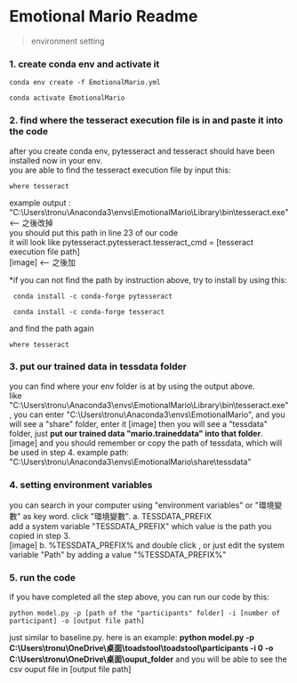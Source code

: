 # Emotional Mario Readme

> environment setting

### 1. create conda env and activate it
```
conda env create -f EmotionalMario.yml
```
```
conda activate EmotionalMario
```

### 2. find where the tesseract execution file is in and paste it into the code
after you create conda env, pytesseract and tesseract should have been installed now in your env.  
you are able to find the tesseract execution file by input this: 
```
where tesseract
```
example output : "C:\Users\tronu\Anaconda3\envs\EmotionalMario\Library\bin\tesseract.exe" <-- 之後改掉  
you should put this path in line 23 of our code  
it will look like 
pytesseract.pytesseract.tesseract_cmd = [tesseract execution file path]  
[image] <-- 之後加

*if you can not find the path by instruction above, try to install by using this:
```
 conda install -c conda-forge pytesseract
```
```
 conda install -c conda-forge tesseract
```
and find the path again
```
where tesseract
```

### 3. put our trained data in tessdata folder
you can find where your env folder is at by using the output above.  
like "C:\Users\tronu\Anaconda3\envs\EmotionalMario\Library\bin\tesseract.exe", you can enter "C:\Users\tronu\Anaconda3\envs\EmotionalMario",
and you will see a "share" folder, enter it
[image]
then you will see a "tessdata" folder, just **put our trained data "mario.traineddata" into that folder**.
[image]
and you should remember or copy the path of tessdata, which will be used in step 4.
example path: "C:\Users\tronu\Anaconda3\envs\EmotionalMario\share\tessdata"

### 4. setting environment variables
you can search in your computer using "environment variables" or "環境變數" as key word.
click "環境變數".
a. TESSDATA_PREFIX  
    add a system variable "TESSDATA_PREFIX" which value is the path you copied in step 3.  
    [image]
b. %TESSDATA_PREFIX%
    and double click , or just edit the system variable "Path" by adding a value "%TESSDATA_PREFIX%"

### 5. run the code
if you have completed all the step above, you can run our code by this:
```
python model.py -p [path of the "participants" folder] -i [number of participant] -o [output file path]
```
just similar to baseline.py.
here is an example:
**python model.py -p C:\Users\tronu\OneDrive\桌面\toadstool\toadstool\participants -i 0 -o C:\Users\tronu\OneDrive\桌面\ouput_folder**
and you will be able to see the csv ouput file in [output file path]

